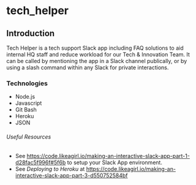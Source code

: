 # tech_helper

## Introduction

Tech Helper is a tech support Slack app including FAQ solutions to aid internal HQ staff and reduce workload for our Tech & Innovation Team. It can be called by mentioning the app in a Slack channel publically, or by using a slash command within any Slack for private interactions.

### Technologies

- Node.js
- Javascript
- Git Bash
- Heroku
- JSON

###### Useful Resources
- See https://code.likeagirl.io/making-an-interactive-slack-app-part-1-d28fac5f996f#5f6b to setup your Slack App environment.
- See *Deploying to Heroku* at https://code.likeagirl.io/making-an-interactive-slack-app-part-3-d550752584bf
